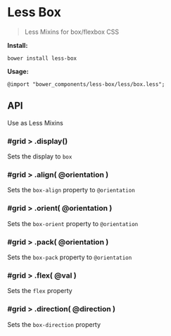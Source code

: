 # Less Box

> Less Mixins for box/flexbox CSS

__Install:__

```
bower install less-box
```

__Usage:__

```less
@import "bower_components/less-box/less/box.less";
```

## API

Use as Less Mixins

### #grid > .display()

Sets the display to `box`

### #grid > .align( @orientation )

Sets the `box-align` property to `@orientation`

### #grid > .orient( @orientation )

Sets the `box-orient` property to `@orientation`

### #grid > .pack( @orientation )

Sets the `box-pack` property to `@orientation`

### #grid > .flex( @val )

Sets the `flex` property

### #grid > .direction( @direction )

Sets the `box-direction` property